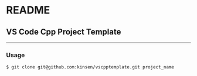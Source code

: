 # README

## VS Code Cpp Project Template

---

### Usage

```bash
$ git clone git@github.com:kinsen/vscpptemplate.git project_name
```
